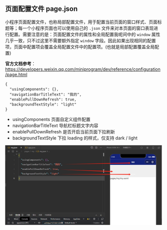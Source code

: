 ## 页面配置文件 page.json

小程序页面配置文件，也称局部配置文件，用于配置当前页面的窗口样式、页面标题等；每一个小程序页面也可以使用自己的 `.json` 文件来对本页面的窗口表现进行配置。需要注意的是：页面配置文件的属性和全局配置我呢间中的 `window` 属性几乎一致，只不过这里不需要额外指定 `window` 字段。因此如果出现相同的配置项，页面中配置项会覆盖全局配置文件中的配置项。(也就是局部配置覆盖全局配置)

**官方文档参考**：https://developers.weixin.qq.com/miniprogram/dev/reference/configuration/page.html

```
{
  "usingComponents": {},
  "navigationBarTitleText": "我的",
  "enablePullDownRefresh": true,
  "backgroundTextStyle": "light"
}
```

- usingComponents 页面自定义组件配置
- navigationBarTitleText 导航栏标题文字内容
- enablePullDownRefresh 是否开启当前页面下拉刷新
- backgroundTextStyle 下拉 loading 的样式，仅支持 dark / light
 
![mnp-15.png](./images/mnp-15.png)

 
